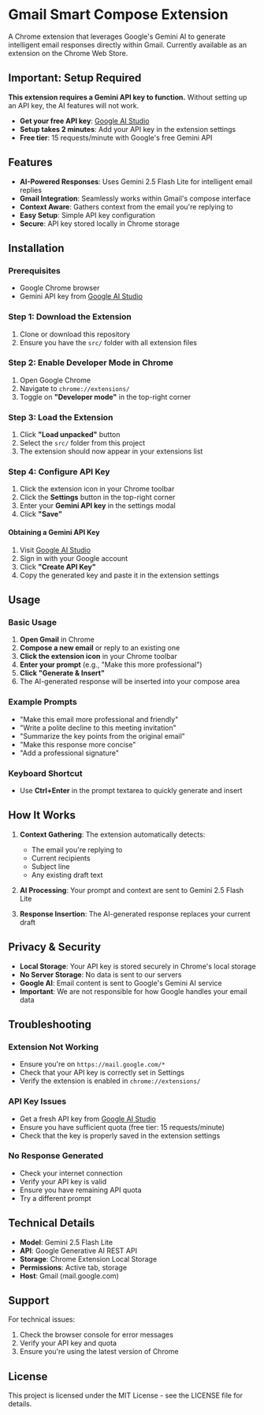 # Gmail Smart Compose Extension

A Chrome extension that leverages Google's Gemini AI to generate intelligent email responses directly within Gmail. Currently available as an extension on the Chrome Web Store. 

## Important: Setup Required

**This extension requires a Gemini API key to function.** Without setting up an API key, the AI features will not work.

- **Get your free API key**: [Google AI Studio](https://makersuite.google.com/app/apikey)
- **Setup takes 2 minutes**: Add your API key in the extension settings
- **Free tier**: 15 requests/minute with Google's free Gemini API 

## Features

- **AI-Powered Responses**: Uses Gemini 2.5 Flash Lite for intelligent email replies
- **Gmail Integration**: Seamlessly works within Gmail's compose interface
- **Context Aware**: Gathers context from the email you're replying to
- **Easy Setup**: Simple API key configuration
- **Secure**: API key stored locally in Chrome storage

## Installation

### Prerequisites
- Google Chrome browser
- Gemini API key from [Google AI Studio](https://makersuite.google.com/app/apikey)

### Step 1: Download the Extension
1. Clone or download this repository
2. Ensure you have the `src/` folder with all extension files

### Step 2: Enable Developer Mode in Chrome
1. Open Google Chrome
2. Navigate to `chrome://extensions/`
3. Toggle on **"Developer mode"** in the top-right corner

### Step 3: Load the Extension
1. Click **"Load unpacked"** button
2. Select the `src/` folder from this project
3. The extension should now appear in your extensions list

### Step 4: Configure API Key
1. Click the extension icon in your Chrome toolbar
2. Click the **Settings** button in the top-right corner
3. Enter your **Gemini API key** in the settings modal
4. Click **"Save"**

#### Obtaining a Gemini API Key
1. Visit [Google AI Studio](https://makersuite.google.com/app/apikey)
2. Sign in with your Google account
3. Click **"Create API Key"**
4. Copy the generated key and paste it in the extension settings

## Usage

### Basic Usage
1. **Open Gmail** in Chrome
2. **Compose a new email** or reply to an existing one
3. **Click the extension icon** in your Chrome toolbar
4. **Enter your prompt** (e.g., "Make this more professional")
5. **Click "Generate & Insert"**
6. The AI-generated response will be inserted into your compose area

### Example Prompts
- "Make this email more professional and friendly"
- "Write a polite decline to this meeting invitation"
- "Summarize the key points from the original email"
- "Make this response more concise"
- "Add a professional signature"

### Keyboard Shortcut
- Use **Ctrl+Enter** in the prompt textarea to quickly generate and insert

## How It Works

1. **Context Gathering**: The extension automatically detects:
   - The email you're replying to
   - Current recipients
   - Subject line
   - Any existing draft text

2. **AI Processing**: Your prompt and context are sent to Gemini 2.5 Flash Lite

3. **Response Insertion**: The AI-generated response replaces your current draft

## Privacy & Security

- **Local Storage**: Your API key is stored securely in Chrome's local storage
- **No Server Storage**: No data is sent to our servers
- **Google AI**: Email content is sent to Google's Gemini AI service
- **Important**: We are not responsible for how Google handles your email data

## Troubleshooting

### Extension Not Working
- Ensure you're on `https://mail.google.com/*`
- Check that your API key is correctly set in Settings
- Verify the extension is enabled in `chrome://extensions/`

### API Key Issues
- Get a fresh API key from [Google AI Studio](https://makersuite.google.com/app/apikey)
- Ensure you have sufficient quota (free tier: 15 requests/minute)
- Check that the key is properly saved in the extension settings

### No Response Generated
- Check your internet connection
- Verify your API key is valid
- Ensure you have remaining API quota
- Try a different prompt

## Technical Details

- **Model**: Gemini 2.5 Flash Lite
- **API**: Google Generative AI REST API
- **Storage**: Chrome Extension Local Storage
- **Permissions**: Active tab, storage
- **Host**: Gmail (mail.google.com)

## Support

For technical issues:
1. Check the browser console for error messages
2. Verify your API key and quota
3. Ensure you're using the latest version of Chrome

## License

This project is licensed under the MIT License - see the LICENSE file for details.
